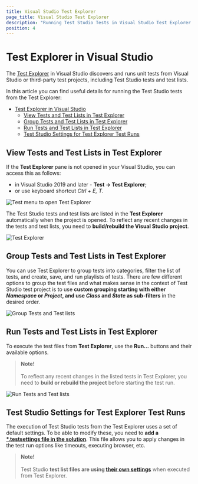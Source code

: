 ```yaml
---
title: Visual Studio Test Explorer
page_title: Visual Studio Test Explorer
description: "Running Test Studio Tests in Visual Studio Test Explorer. Test Explorer lists the Test Studio tests within the currently opened project. How to change the settings to be used when running tests from the Test Explorer?"
position: 4
---
```

# Test Explorer in Visual Studio 

The <a href="https://docs.microsoft.com/en-us/visualstudio/test/run-unit-tests-with-test-explorer?view=vs-2019&redirectedfrom=MSDN" target="_blank">Test Explorer</a> in Visual Studio discovers and runs unit tests from Visual Studio or third-party test projects, including Test Studio tests and test lists.

In this article you can find useful details for running the Test Studio tests from the Test Explorer:

- [Test Explorer in Visual Studio](#test-explorer-in-visual-studio)
  - [View Tests and Test Lists in Test Explorer](#view-tests-and-test-lists-in-test-explorer)
  - [Group Tests and Test Lists in Test Explorer](#group-tests-and-test-lists-in-test-explorer)
  - [Run Tests and Test Lists in Test Explorer](#run-tests-and-test-lists-in-test-explorer)
  - [Test Studio Settings for Test Explorer Test Runs](#test-studio-settings-for-test-explorer-test-runs)

## View Tests and Test Lists in Test Explorer

If the __Test Explorer__ pane is not opened in your Visual Studio, you can access this as follows:

- in Visual Studio 2019 and later - **Test -> Test Explorer**;
- or use keyboard shortcut _Ctrl + E, T_.

![Test menu to open Test Explorer][1]

The Test Studio tests and test lists are listed in the __Test Explorer__ automatically when the project is opened. To reflect any recent changes in the tests and test lists, you need to __build/rebuild the Visual Studio project__.

![Test Explorer][2]

## Group Tests and Test Lists in Test Explorer

You can use Test Explorer to group tests into categories, filter the list of tests, and create, save, and run playlists of tests. There are few different options to group the test files and what makes sense in the context of Test Studio test project is to use __custom grouping starting with either _Namespace_ or _Project_, and use _Class_ and _State_ as sub-filters__ in the desired order.

![Group Tests and Test lists][3]

## Run Tests and Test Lists in Test Explorer

To execute the test files from __Test Explorer__, use the **Run...** buttons and their available options.

> __Note!__
><br>
><br>
> To reflect any recent changes in the listed tests in Test Explorer, you need to __build or rebuild the project__ before starting the test run.

![Run Tests and Test lists][4]

## Test Studio Settings for Test Explorer Test Runs

The execution of Test Studio tests from the Test Explorer uses a set of default settings. To be able to modify these, you need to __add a <a href="/knowledge-base/visual-studio-kb/test-explorer-settings" target="_blank">*.testsettings file in the solution</a>__. This file allows you to apply changes in the test run options like timeouts, executing browser, etc.

> __Note!__
><br>
><br>
> Test Studio __test list files are using <a href="/general-information/test-execution/test-lists-in-vs-2017-2019#test-list-settings-in-visual-studio" target="_blank">their own settings</a>__ when executed from Test Explorer.

[1]: /img/general-information/test-execution/vs-test-explorer/fig1.png
[2]: /img/general-information/test-execution/vs-test-explorer/fig2.png
[3]: /img/general-information/test-execution/vs-test-explorer/fig3.png
[4]: /img/general-information/test-execution/vs-test-explorer/fig4.png

